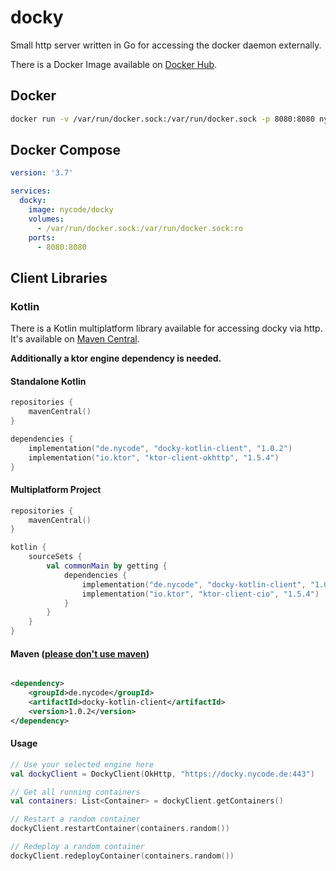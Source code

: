# docky

Small http server written in Go for accessing the docker daemon externally.

There is a Docker Image available on [Docker Hub](https://hub.docker.com/r/nycode/docky).

## Docker
```bash
docker run -v /var/run/docker.sock:/var/run/docker.sock -p 8080:8080 nycode/docky
```

## Docker Compose
```yaml
version: '3.7'

services:
  docky:
    image: nycode/docky
    volumes:
      - /var/run/docker.sock:/var/run/docker.sock:ro
    ports:
      - 8080:8080
```

## Client Libraries

### Kotlin

There is a Kotlin multiplatform library available for accessing docky via http. It's available
on [Maven Central](https://search.maven.org/artifact/de.nycode/docky-kotlin-client/1.0.2/pom).

**Additionally a ktor engine dependency is needed.**

#### Standalone Kotlin

```kotlin
repositories {
    mavenCentral()
}

dependencies {
    implementation("de.nycode", "docky-kotlin-client", "1.0.2")
    implementation("io.ktor", "ktor-client-okhttp", "1.5.4")
}
```

#### Multiplatform Project

```kotlin
repositories {
    mavenCentral()
}

kotlin {
    sourceSets {
        val commonMain by getting {
            dependencies {
                implementation("de.nycode", "docky-kotlin-client", "1.0.2")
                implementation("io.ktor", "ktor-client-cio", "1.5.4")
            }
        }
    }
}
```

#### Maven ([please don't use maven](https://gradle.is.better.than.maven.cf))

```xml

<dependency>
    <groupId>de.nycode</groupId>
    <artifactId>docky-kotlin-client</artifactId>
    <version>1.0.2</version>
</dependency>
```

#### Usage
```kotlin
// Use your selected engine here
val dockyClient = DockyClient(OkHttp, "https://docky.nycode.de:443")

// Get all running containers
val containers: List<Container> = dockyClient.getContainers()

// Restart a random container
dockyClient.restartContainer(containers.random())

// Redeploy a random container
dockyClient.redeployContainer(containers.random())
```
